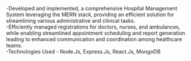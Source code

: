 -Developed and implemented, a comprehensive Hospital Management System leveraging the MERN stack, providing an
efficient solution for streamlining various administrative and clinical tasks.
<br>
-Efficiently managed registrations for doctors, nurses, and ambulances, while enabling streamlined appointment scheduling
and report generation leading to enhanced communication and coordination among healthcare teams.
<br>
-Technologies Used - Node.Js, Express.Js, React.Js, MongoDB
